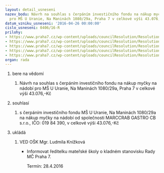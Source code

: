 ```yaml
---
layout: detail_usneseni
nazev_bodu: Návrh na souhlas s čerpáním investičního fondu na nákup myčky na nádobí
  pro MŠ U Uranie, Na Maninách 1080/29a, Praha 7 v celkové výši 43.076,-Kč
datum_vzniku_usneseni: '2016-04-26 00:00:00'
cislo_usneseni: 0406/16-R
prilohy:
- https://www.praha7.cz/wp-content/uploads/councilResolution/Resolutions/27607/export/Duvodovazpravanakupmycky~50458.doc
- https://www.praha7.cz/wp-content/uploads/councilResolution/Resolutions/27607/export/c2zadostreditelky~50457.pdf
- https://www.praha7.cz/wp-content/uploads/councilResolution/Resolutions/27607/export/c3MARCCRABnabidkamyckySilanosA670~50456.doc
- https://www.praha7.cz/wp-content/uploads/councilResolution/Resolutions/27607/export/c4vypis702625~50455.pdf
- https://www.praha7.cz/wp-content/uploads/councilResolution/Resolutions/27607/export/export~299530.pdf
organ: rada
---
```

<ol class="urzList_view" id="urzList">
<li class="urzClass1" id=""><span name="1">bere na vědomí</span> 
<ol class="urzOlClass">
<li class="urzClass2" style="TEXT-ALIGN: left" id=""><span><p>Návrh na souhlas s čerpáním investičního fondu na nákup myčky na nádobí pro MŠ U Uranie, Na Maninách 1080/29a, Praha 7 v celkové výši 43.076,-Kč</p></span></li></ol></li>
<li class="urzClass1" id=""><span name="26">souhlasí</span> 
<ol class="urzOlClass">
<li class="urzClass2" style="TEXT-ALIGN: left" id=""><span><p>s čerpáním investičního fondu MŠ U Uranie, Na Maninách 1080/29a na nákup myčky na nádobí od společnosti&nbsp;MARCCRAB GASTRO CB s.r.o., IČO: 019 84 390,&nbsp;v celkové výši 43.076,-Kč</p></span></li></ol></li><li class="urzClass1" id="urzUkoly"><span name="1">ukládá</span><ol class="urzOlClass"><li class="urzClass2"><span><p>VED OŠK Mgr. Ludmila Knížková</p></span><ul class="urzUlClass"><li class="urzClass3"><span><p>Informovat ředitelku mateřské školy o kladném stanovisku Rady MČ Praha 7.</p></span><span class="urzUkolTermin">  Termín:&nbsp;28.4.2016</span></li></ul></li></ol></li>
</ol>